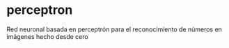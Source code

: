 # perceptron
Red neuronal basada en perceptrón para el reconocimiento de números en imágenes hecho desde cero
